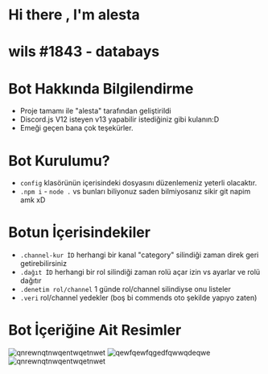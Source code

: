 # Hi there , I'm alesta 
# wils #1843 - databays

# Bot Hakkında Bilgilendirme
- Proje tamamı ile "alesta" tarafından geliştirildi
- Discord.js V12 isteyen v13 yapabilir istediğiniz gibi kulanın:D
- Emeği geçen bana çok teşekürler.

# Bot Kurulumu?
- `config` klasörünün içerisindeki dosyasını düzenlemeniz yeterli olacaktır.
- `.npm i` - `node .` vs bunları biliyonuz saden bilmiyosanız sikir git napim amk xD

# Botun İçerisindekiler
- `.channel-kur İD` herhangi bir kanal "category" silindiği zaman direk geri getirebilirsiniz
- `.dağıt İD` herhangi bir rol silindiği zaman rolü açar izin vs ayarlar ve rolü dağıtır
- `.denetim rol/channel` 1 günde rol/channel silindiyse onu listeler
- `.veri` rol/channel yedekler (boş bi commends oto şekilde yapıyo zaten)

# Bot İçeriğine Ait Resimler
![qnrewnqtnwqentwqetnwet](https://cdn.discordapp.com/attachments/935256382905680033/949574784147152916/unknown.png)
![qewfqewfqgedfqwwqdeqwe](https://cdn.discordapp.com/attachments/948627531437838386/949575820819726336/unknown.png)
![qnrewnqtnwqentwqetnwet](https://cdn.discordapp.com/attachments/948627494276313088/949575624874414150/unknown.png)


